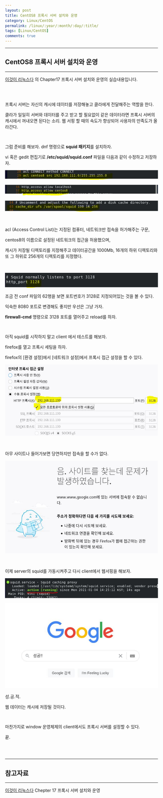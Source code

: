 ```yaml
---
layout: post
title: CentOS8 프록시 서버 설치와 운영
category: Linux/CentOS
permalink: /linux/:year/:month/:day/:title/
tags: [Linux/CentOS]
comments: true
---
```


---

## CentOS8 프록시 서버 설치와 운영

---

[이것이 리눅스다](https://book.naver.com/bookdb/book_detail.nhn?bid=16315003) 의 Chapter17 프록시 서버 설치와 운영의 실습내용입니다.

<br>

<br>

프록시 서버는 자신의 캐시에 데이터를 저장해놓고 클라에게 전달해주는 역할을 한다.

클라가 일일히 서버와 데이터를 주고 받고 할 필요없이 같은 데이터라면 프록시 서버의 캐시에서 꺼내오면 된다는 소리. 웹 서핑 할 때의 속도가 향상되어 사용자의 만족도가 올라간다.

<br>

그럼 준비를 해보자. dnf 명령으로 **squid 패키지**를 설치하자.

vi 혹은 gedit 편집기로 **/etc/squid/squid.conf** 파일을 다음과 같이 수정하고 저장하자.

![conf1](/assets/post/linux/2021-01-04-01.JPG)

![conf2](/assets/post/linux/2021-01-04-02.JPG)

![conf3](/assets/post/linux/2021-01-04-03.JPG)

<br>

acl (Access Control List)는 지정된 컴퓨터, 네트워크만 접속을 허가해주는 구문,

centos8의 이름으로 설정된 네트워크의 접근을 허용했으며,

캐시가 저장될 디렉토리를 지정해주고 데이터공간을 1000Mb, 16개의 하위 디렉토리와 또 그 하위로 256개의 디렉토리를 지정했다.

<br>

![port](/assets/post/linux/2021-01-04-04.JPG)

조금 전 conf 파일의 62행을 보면 포트번호가 3128로 지정되어있는 것을 볼 수 있다.

익숙한 8080 포트로 변경해도 좋지만 우선은 그냥 가자.

**firewall-cmd** 명령으로 3128 포트를 열어주고 reload를 하자.

<br>

아직 squid를 시작하지 말고 client 에서 테스트를 해보자.

firefox를 열고 프록시 세팅을 하자.

firefox의 [환경 설정]에서 [네트워크 설정]에서 프록시 접근 설정을 할 수 있다.

![프록시설정](/assets/post/linux/2021-01-04-05.JPG)

<br>

아무 사이트나 들어가보면 당연하지만 접속을 할 수가 없다.

![접속불가](/assets/post/linux/2021-01-04-06.JPG)

<br>

이제 server의 squid를 가동시켜주고 다시 client에서 웹서핑을 해보자.

![active](/assets/post/linux/2021-01-04-07.JPG)

![성공](/assets/post/linux/2021-01-04-08.JPG)

성.공.적.

웹 데이터는 캐시에 저장될 것이다.

<br>

마찬가지로 window 운영체제의 client에서도 프록시 서버를 설정할 수 있다.

끝.

<br>

<br>

---

## 참고자료

---

[이것이 리눅스다](https://book.naver.com/bookdb/book_detail.nhn?bid=16315003) Chepter 17 프록시 서버 설치와 운영